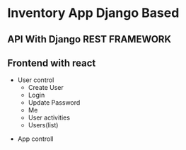 ﻿# Inventory App Django Based
 ## API With Django REST FRAMEWORK
 ## Frontend with react

-   User control
    -   Create User
    -   Login
    -   Update Password
    -   Me
    -   User activities
    -   Users(list)

*   App controll
